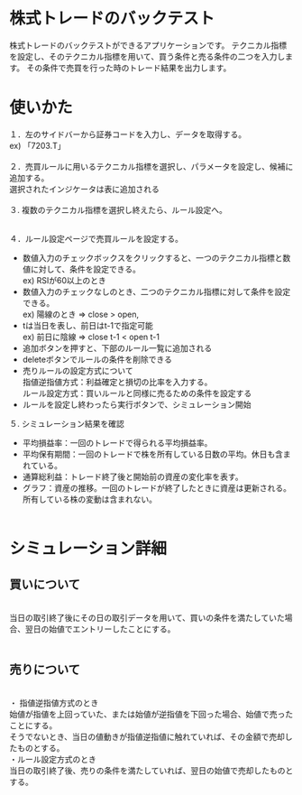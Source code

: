 # 株式トレードのバックテスト

株式トレードのバックテストができるアプリケーションです。
テクニカル指標を設定し、そのテクニカル指標を用いて、買う条件と売る条件の二つを入力します。
その条件で売買を行った時のトレード結果を出力します。

# 使いかた
１．左のサイドバーから証券コードを入力し、データを取得する。 <br>ex) 「7203.T」
<br><br>
２．売買ルールに用いるテクニカル指標を選択し、パラメータを設定し、候補に追加する。<br>
選択されたインジケータは表に追加される
<br><br>
３. 複数のテクニカル指標を選択し終えたら、ルール設定へ。
<br><br>

４．ルール設定ページで売買ルールを設定する。  
- 数値入力のチェックボックスをクリックすると、一つのテクニカル指標と数値に対して、条件を設定できる。  
ex) RSIが60以上のとき  
- 数値入力のチェックなしのとき、二つのテクニカル指標に対して条件を設定できる。  
ex) 陽線のとき ⇒ close > open, 
- tは当日を表し、前日はt-1で指定可能<br>
ex) 前日に陰線 ⇒ close t-1 < open t-1
- 追加ボタンを押すと、下部のルール一覧に追加される
- deleteボタンでルールの条件を削除できる
- 売りルールの設定方式について<br>
指値逆指値方式：利益確定と損切の比率を入力する。<br>
ルール設定方式：買いルールと同様に売るための条件を設定する
- ルールを設定し終わったら実行ボタンで、シミュレーション開始 

５. シミュレーション結果を確認
-  平均損益率：一回のトレードで得られる平均損益率。
- 平均保有期間：一回のトレードで株を所有している日数の平均。休日も含まれている。
- 通算総利益：トレード終了後と開始前の資産の変化率を表す。
- グラフ：資産の推移。一回のトレードが終了したときに資産は更新される。所有している株の変動は含まれない。
<br><br>


# シミュレーション詳細
## 買いについて
<br>
当日の取引終了後にその日の取引データを用いて、買いの条件を満たしていた場合、翌日の始値でエントリーしたことにする。<br><br>

## 売りについて
<br>
・ 指値逆指値方式のとき<br>
始値が指値を上回っていた、または始値が逆指値を下回った場合、始値で売ったことにする。<br>
そうでないとき、当日の値動きが指値逆指値に触れていれば、その金額で売却したものとする。<br>
・ルール設定方式のとき<br>
当日の取引終了後、売りの条件を満たしていれば、翌日の始値で売却したものとする。







